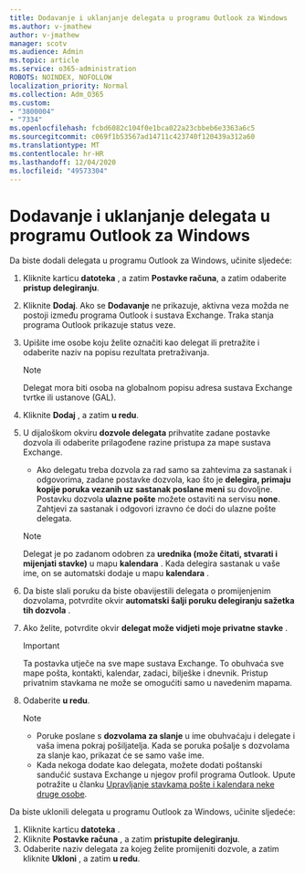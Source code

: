 ```yaml
---
title: Dodavanje i uklanjanje delegata u programu Outlook za Windows
ms.author: v-jmathew
author: v-jmathew
manager: scotv
ms.audience: Admin
ms.topic: article
ms.service: o365-administration
ROBOTS: NOINDEX, NOFOLLOW
localization_priority: Normal
ms.collection: Adm_O365
ms.custom:
- "3800004"
- "7334"
ms.openlocfilehash: fcbd6082c104f0e1bca022a23cbbeb6e3363a6c5
ms.sourcegitcommit: c069f1b53567ad14711c423740f120439a312a60
ms.translationtype: MT
ms.contentlocale: hr-HR
ms.lasthandoff: 12/04/2020
ms.locfileid: "49573304"
---
```

# <a name="how-to-add-or-remove-a-delegate-in-outlook-for-windows"></a>Dodavanje i uklanjanje delegata u programu Outlook za Windows

Da biste dodali delegata u programu Outlook za Windows, učinite sljedeće: 

1. Kliknite karticu **datoteka** , a zatim **Postavke računa**, a zatim odaberite **pristup delegiranju**.
2. Kliknite **Dodaj**. Ako se **Dodavanje** ne prikazuje, aktivna veza možda ne postoji između programa Outlook i sustava Exchange. Traka stanja programa Outlook prikazuje status veze.
3. Upišite ime osobe koju želite označiti kao delegat ili pretražite i odaberite naziv na popisu rezultata pretraživanja.

    > [!NOTE]
    > Delegat mora biti osoba na globalnom popisu adresa sustava Exchange tvrtke ili ustanove (GAL).
4. Kliknite **Dodaj** , a zatim **u redu**.
5. U dijaloškom okviru **dozvole delegata** prihvatite zadane postavke dozvola ili odaberite prilagođene razine pristupa za mape sustava Exchange.

    - Ako delegatu treba dozvola za rad samo sa zahtevima za sastanak i odgovorima, zadane postavke dozvola, kao što je **delegira, primaju kopije poruka vezanih uz sastanak poslane meni** su dovoljne. Postavku dozvola **ulazne pošte** možete ostaviti na servisu **none**. Zahtjevi za sastanak i odgovori izravno će doći do ulazne pošte delegata.

    > [!NOTE]
    > Delegat je po zadanom odobren za **urednika (može čitati, stvarati i mijenjati stavke)** u mapu **kalendara** . Kada delegira sastanak u vaše ime, on se automatski dodaje u mapu **kalendara** .

5. Da biste slali poruku da biste obavijestili delegata o promijenjenim dozvolama, potvrdite okvir **automatski šalji poruku delegiranju sažetka tih dozvola** .
6. Ako želite, potvrdite okvir **delegat može vidjeti moje privatne stavke** .

    > [!IMPORTANT]
    > Ta postavka utječe na sve mape sustava Exchange. To obuhvaća sve mape pošta, kontakti, kalendar, zadaci, bilješke i dnevnik. Pristup privatnim stavkama ne može se omogućiti samo u navedenim mapama.

7. Odaberite **u redu**.

    > [!NOTE]
    >
    > - Poruke poslane s **dozvolama za slanje** u ime obuhvaćaju i delegate i vaša imena pokraj pošiljatelja. Kada se poruka pošalje s dozvolama za slanje kao, prikazat će se samo vaše ime.
    > - Kada nekoga dodate kao delegata, možete dodati poštanski sandučić sustava Exchange u njegov profil programa Outlook. Upute potražite u članku [Upravljanje stavkama pošte i kalendara neke druge osobe](https://support.microsoft.com/office/manage-another-person-s-mail-and-calendar-items-afb79d6b-2967-43b9-a944-a6b953190af5).

Da biste uklonili delegata u programu Outlook za Windows, učinite sljedeće:

1. Kliknite karticu **datoteka** .
2. Kliknite **Postavke računa** , a zatim **pristupite delegiranju**.
3. Odaberite naziv delegata za kojeg želite promijeniti dozvole, a zatim kliknite **Ukloni** , a zatim **u redu**.
